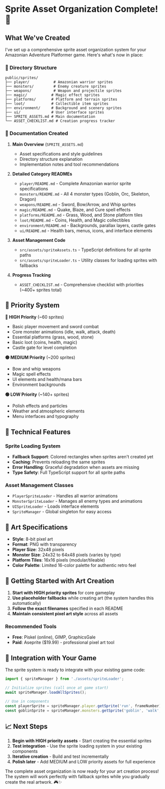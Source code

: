 # Sprite Asset Organization Complete! 🎨

## What We've Created

I've set up a comprehensive sprite asset organization system for your Amazonian Adventure Platformer game. Here's what's now in place:

### 📁 Directory Structure
```
public/sprites/
├── player/           # Amazonian warrior sprites
├── monsters/         # Enemy creature sprites  
├── weapons/          # Weapon and projectile sprites
├── magic/           # Magic effect sprites
├── platforms/       # Platform and terrain sprites
├── loot/            # Collectible item sprites
├── environment/     # Background and scenery sprites
├── ui/              # User interface sprites
├── SPRITE_ASSETS.md # Main documentation
└── ASSET_CHECKLIST.md # Creation progress tracker
```

### 📄 Documentation Created

1. **Main Overview** (`SPRITE_ASSETS.md`)
   - Asset specifications and style guidelines
   - Directory structure explanation
   - Implementation notes and tool recommendations

2. **Detailed Category READMEs**
   - `player/README.md` - Complete Amazonian warrior sprite specifications
   - `monsters/README.md` - All 4 monster types (Goblin, Orc, Skeleton, Dragon)
   - `weapons/README.md` - Sword, Bow/Arrow, and Whip sprites
   - `magic/README.md` - Quake, Blaze, and Cure spell effects
   - `platforms/README.md` - Grass, Wood, and Stone platform tiles
   - `loot/README.md` - Coins, Health, and Magic collectibles
   - `environment/README.md` - Backgrounds, parallax layers, castle gates
   - `ui/README.md` - Health bars, menus, icons, and interface elements

3. **Asset Management Code**
   - `src/assets/spriteAssets.ts` - TypeScript definitions for all sprite paths
   - `src/assets/spriteLoader.ts` - Utility classes for loading sprites with fallbacks

4. **Progress Tracking**
   - `ASSET_CHECKLIST.md` - Comprehensive checklist with priorities (~400+ sprites total)

## 🎯 Priority System

**🔴 HIGH Priority** (~60 sprites)
- Basic player movement and sword combat
- Core monster animations (idle, walk, attack, death)
- Essential platforms (grass, wood, stone)
- Basic loot (coins, health, magic)
- Castle gate for level completion

**🟡 MEDIUM Priority** (~200 sprites)
- Bow and whip weapons
- Magic spell effects
- UI elements and health/mana bars
- Environment backgrounds

**🟢 LOW Priority** (~140+ sprites)
- Polish effects and particles
- Weather and atmospheric elements
- Menu interfaces and typography

## 🔧 Technical Features

### Sprite Loading System
- **Fallback Support**: Colored rectangles when sprites aren't created yet
- **Caching**: Prevents reloading the same sprites
- **Error Handling**: Graceful degradation when assets are missing
- **Type Safety**: Full TypeScript support for all sprite paths

### Asset Management Classes
- `PlayerSpriteLoader` - Handles all warrior animations
- `MonsterSpriteLoader` - Manages all enemy types and animations  
- `UISpriteLoader` - Loads interface elements
- `SpriteManager` - Global singleton for easy access

## 🎨 Art Specifications

- **Style**: 8-bit pixel art
- **Format**: PNG with transparency
- **Player Size**: 32x48 pixels
- **Monster Size**: 24x32 to 64x48 pixels (varies by type)
- **Platform Tiles**: 16x16 pixels (modular/tileable)
- **Color Palette**: Limited 16-color palette for authentic retro feel

## 🚀 Getting Started with Art Creation

1. **Start with HIGH priority sprites** for core gameplay
2. **Use placeholder fallbacks** while creating art (the system handles this automatically)
3. **Follow the exact filenames** specified in each README
4. **Maintain consistent pixel art style** across all assets

### Recommended Tools
- **Free**: Piskel (online), GIMP, GraphicsGale
- **Paid**: Aseprite ($19.99) - professional pixel art tool

## 🔌 Integration with Your Game

The sprite system is ready to integrate with your existing game code:

```typescript
import { spriteManager } from './assets/spriteLoader';

// Initialize sprites (call once at game start)
await spriteManager.loadAllSprites();

// Use in components
const playerSprite = spriteManager.player.getSprite('run', frameNumber);
const goblinSprite = spriteManager.monsters.getSprite('goblin', 'walk', frameNumber);
```

## 📈 Next Steps

1. **Begin with HIGH priority assets** - Start creating the essential sprites
2. **Test integration** - Use the sprite loading system in your existing components
3. **Iterative creation** - Build and test incrementally
4. **Polish later** - Add MEDIUM and LOW priority assets for full experience

The complete asset organization is now ready for your art creation process! The system will work perfectly with fallback sprites while you gradually create the real artwork. 🎮✨
